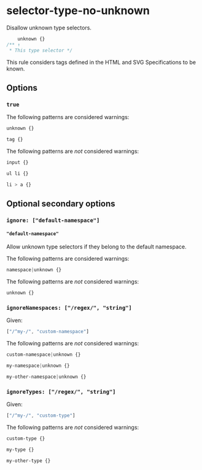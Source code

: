 # selector-type-no-unknown

Disallow unknown type selectors.

```css
    unknown {}
/** ↑
 * This type selector */
```

This rule considers tags defined in the HTML and SVG Specifications to be known.

## Options

### `true`

The following patterns are considered warnings:

```css
unknown {}
```

```css
tag {}
```

The following patterns are *not* considered warnings:

```css
input {}
```

```css
ul li {}
```

```css
li > a {}
```

## Optional secondary options

### `ignore: ["default-namespace"]`

#### `"default-namespace"`

Allow unknown type selectors if they belong to the default namespace.

The following patterns are considered warnings:

```css
namespace|unknown {}
```

The following patterns are *not* considered warnings:

```css
unknown {}
```

### `ignoreNamespaces: ["/regex/", "string"]`

Given:

```js
["/^my-/", "custom-namespace"]
```

The following patterns are *not* considered warnings:

```css
custom-namespace|unknown {}
```

```css
my-namespace|unknown {}
```

```css
my-other-namespace|unknown {}
```

### `ignoreTypes: ["/regex/", "string"]`

Given:

```js
["/^my-/", "custom-type"]
```

The following patterns are *not* considered warnings:

```css
custom-type {}
```

```css
my-type {}
```

```css
my-other-type {}
```
